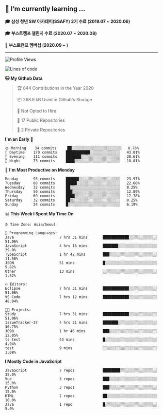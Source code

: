 ## 🌱 I’m currently learning ...

**🎓 삼성 청년 SW 아카데미(SSAFY) 2기 수료 (2019.07 ~ 2020.06)**

**🎓 부스트캠프 챌린지 수료 (2020.07 ~ 2020.08)**

**🏃  부스트캠프 멤버십 (2020.09 ~ )**
 
-----

<!--START_SECTION:waka-->
![Profile Views](http://img.shields.io/badge/Profile%20Views-1-blue)

![Lines of code](https://img.shields.io/badge/From%20Hello%20World%20I%27ve%20Written-34.5%20million%20lines%20of%20code-blue)

**🐱 My Github Data** 

> 🏆 844 Contributions in the Year 2020
 > 
> 📦 268.9 kB Used in Github's Storage 
 > 
> 🚫 Not Opted to Hire
 > 
> 📜 17 Public Repositories
 > 
> 🔑 2 Private Repositories 

**I'm an Early 🐤** 

```text
🌞 Morning    34 commits     ██░░░░░░░░░░░░░░░░░░░░░░░   8.76% 
🌆 Daytime    170 commits    ███████████░░░░░░░░░░░░░░   43.81% 
🌃 Evening    111 commits    ███████░░░░░░░░░░░░░░░░░░   28.61% 
🌙 Night      73 commits     ████░░░░░░░░░░░░░░░░░░░░░   18.81%

```
📅 **I'm Most Productive on Monday** 

```text
Monday       93 commits     ██████░░░░░░░░░░░░░░░░░░░   23.97% 
Tuesday      88 commits     █████░░░░░░░░░░░░░░░░░░░░   22.68% 
Wednesday    32 commits     ██░░░░░░░░░░░░░░░░░░░░░░░   8.25% 
Thursday     50 commits     ███░░░░░░░░░░░░░░░░░░░░░░   12.89% 
Friday       69 commits     ████░░░░░░░░░░░░░░░░░░░░░   17.78% 
Saturday     32 commits     ██░░░░░░░░░░░░░░░░░░░░░░░   8.25% 
Sunday       24 commits     █░░░░░░░░░░░░░░░░░░░░░░░░   6.19%

```


📊 **This Week I Spent My Time On** 

```text
⌚︎ Time Zone: Asia/Seoul

💬 Programming Languages: 
Java                     7 hrs 31 mins       ████████████░░░░░░░░░░░░░   51.06% 
JavaScript               4 hrs 16 mins       ███████░░░░░░░░░░░░░░░░░░   29.0% 
TypeScript               1 hr 42 mins        ███░░░░░░░░░░░░░░░░░░░░░░   11.56% 
JSON                     51 mins             █░░░░░░░░░░░░░░░░░░░░░░░░   5.82% 
Other                    13 mins             ░░░░░░░░░░░░░░░░░░░░░░░░░   1.52%

🔥 Editors: 
Eclipse                  7 hrs 31 mins       ████████████░░░░░░░░░░░░░   51.06% 
VS Code                  7 hrs 12 mins       ████████████░░░░░░░░░░░░░   48.94%

🐱‍💻 Projects: 
Study                    7 hrs 31 mins       ████████████░░░░░░░░░░░░░   51.06% 
IssueTracker-37          4 hrs 31 mins       ███████░░░░░░░░░░░░░░░░░░   30.75% 
J098                     1 hr 46 mins        ███░░░░░░░░░░░░░░░░░░░░░░   12.05% 
ts test                  43 mins             █░░░░░░░░░░░░░░░░░░░░░░░░   4.94% 
test                     9 mins              ░░░░░░░░░░░░░░░░░░░░░░░░░   1.08%

```

**I Mostly Code in JavaScript** 

```text
JavaScript               7 repos             ████████░░░░░░░░░░░░░░░░░   35.0% 
Vue                      3 repos             ███░░░░░░░░░░░░░░░░░░░░░░   15.0% 
Python                   3 repos             ███░░░░░░░░░░░░░░░░░░░░░░   15.0% 
HTML                     2 repos             ██░░░░░░░░░░░░░░░░░░░░░░░   10.0% 
Java                     1 repo              █░░░░░░░░░░░░░░░░░░░░░░░░   5.0%

```



<!--END_SECTION:waka-->
